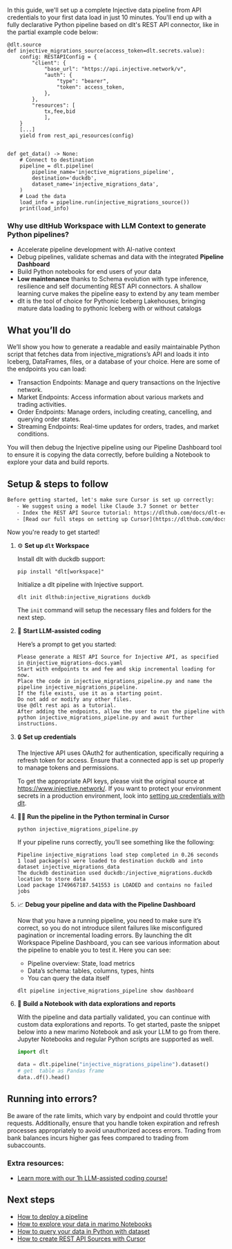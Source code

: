 In this guide, we'll set up a complete Injective data pipeline from API credentials to your first data load in just 10 minutes. You'll end up with a fully declarative Python pipeline based on dlt's REST API connector, like in the partial example code below:

```python-outcome
@dlt.source
def injective_migrations_source(access_token=dlt.secrets.value):
    config: RESTAPIConfig = {
        "client": {
            "base_url": "https://api.injective.network/v",
            "auth": {
                "type": "bearer",
                "token": access_token,
            },
        },
        "resources": [
            tx,fee,bid
            ],
    }
    [...]
    yield from rest_api_resources(config)


def get_data() -> None:
    # Connect to destination
    pipeline = dlt.pipeline(
        pipeline_name='injective_migrations_pipeline',
        destination='duckdb',
        dataset_name='injective_migrations_data', 
    )
    # Load the data
    load_info = pipeline.run(injective_migrations_source())
    print(load_info) 
```

### Why use dltHub Workspace with LLM Context to generate Python pipelines?

- Accelerate pipeline development with AI-native context
- Debug pipelines, validate schemas and data with the integrated **Pipeline Dashboard**
- Build Python notebooks for end users of your data
- **Low maintenance** thanks to Schema evolution with type inference, resilience and self documenting REST API connectors. A shallow learning curve makes the pipeline easy to extend by any team member
- dlt is the tool of choice for Pythonic Iceberg Lakehouses, bringing mature data loading to pythonic Iceberg with or without catalogs

## What you’ll do

We’ll show you how to generate a readable and easily maintainable Python script that fetches data from injective_migrations’s API and loads it into Iceberg, DataFrames, files, or a database of your choice. Here are some of the endpoints you can load:

- Transaction Endpoints: Manage and query transactions on the Injective network.
- Market Endpoints: Access information about various markets and trading activities.
- Order Endpoints: Manage orders, including creating, cancelling, and querying order states.
- Streaming Endpoints: Real-time updates for orders, trades, and market conditions.

You will then debug the Injective pipeline using our Pipeline Dashboard tool to ensure it is copying the data correctly, before building a Notebook to explore your data and build reports.

## Setup & steps to follow

```default
Before getting started, let's make sure Cursor is set up correctly:
   - We suggest using a model like Claude 3.7 Sonnet or better
   - Index the REST API Source tutorial: https://dlthub.com/docs/dlt-ecosystem/verified-sources/rest_api/ and add it to context as **@dlt rest api**
   - [Read our full steps on setting up Cursor](https://dlthub.com/docs/dlt-ecosystem/llm-tooling/cursor-restapi#23-configuring-cursor-with-documentation)
```

Now you're ready to get started!

1. ⚙️ **Set up `dlt` Workspace**
    
    Install dlt with duckdb support:
    ```shell
    pip install "dlt[workspace]"
    ```

    Initialize a dlt pipeline with Injective support.
    ```shell
    dlt init dlthub:injective_migrations duckdb
    ```

    The `init` command will setup the necessary files and folders for the next step.
    
2. 🤠 **Start LLM-assisted coding**
    
    Here’s a prompt to get you started:
    
    ```prompt
    Please generate a REST API Source for Injective API, as specified in @injective_migrations-docs.yaml 
    Start with endpoints tx and fee and skip incremental loading for now. 
    Place the code in injective_migrations_pipeline.py and name the pipeline injective_migrations_pipeline. 
    If the file exists, use it as a starting point. 
    Do not add or modify any other files. 
    Use @dlt rest api as a tutorial. 
    After adding the endpoints, allow the user to run the pipeline with python injective_migrations_pipeline.py and await further instructions.
    ```

    
3. 🔒 **Set up credentials** 
    
    The Injective API uses OAuth2 for authentication, specifically requiring a refresh token for access. Ensure that a connected app is set up properly to manage tokens and permissions.
    
    To get the appropriate API keys, please visit the original source at https://www.injective.network/.
    If you want to protect your environment secrets in a production environment, look into [setting up credentials with dlt](https://dlthub.com/docs/walkthroughs/add_credentials).
    
4. 🏃‍♀️ **Run the pipeline in the Python terminal in Cursor**
    
    ```shell
    python injective_migrations_pipeline.py
    ```
    
    If your pipeline runs correctly, you’ll see something like the following:
    
    ```shell
    Pipeline injective_migrations load step completed in 0.26 seconds
    1 load package(s) were loaded to destination duckdb and into dataset injective_migrations_data
    The duckdb destination used duckdb:/injective_migrations.duckdb location to store data
    Load package 1749667187.541553 is LOADED and contains no failed jobs
    ```
    
5. 📈 **Debug your pipeline and data with the Pipeline Dashboard**

    Now that you have a running pipeline, you need to make sure it’s correct, so you do not introduce silent failures like misconfigured pagination or incremental loading errors. By launching the dlt Workspace Pipeline Dashboard, you can see various information about the pipeline to enable you to test it. Here you can see:
    - Pipeline overview: State, load metrics
    - Data’s schema: tables, columns, types, hints
    - You can query the data itself
    
    ```shell
    dlt pipeline injective_migrations_pipeline show dashboard
    ```
    
6. 🐍 **Build a Notebook with data explorations and reports**

    With the pipeline and data partially validated, you can continue with custom data explorations and reports. To get started, paste the snippet below into a new marimo Notebook and ask your LLM to go from there. Jupyter Notebooks and regular Python scripts are supported as well.

    
    ```python
    import dlt

   data = dlt.pipeline("injective_migrations_pipeline").dataset()
   # get  table as Pandas frame
   data..df().head()
    ```

## Running into errors?

Be aware of the rate limits, which vary by endpoint and could throttle your requests. Additionally, ensure that you handle token expiration and refresh processes appropriately to avoid unauthorized access errors. Trading from bank balances incurs higher gas fees compared to trading from subaccounts.

### Extra resources:

- [Learn more with our 1h LLM-assisted coding course!](https://www.youtube.com/watch?v=GGid70rnJuM)

## Next steps

- [How to deploy a pipeline](https://dlthub.com/docs/walkthroughs/deploy-a-pipeline)
- [How to explore your data in marimo Notebooks](https://dlthub.com/docs/general-usage/dataset-access/marimo)
- [How to query your data in Python with dataset](https://dlthub.com/docs/general-usage/dataset-access/dataset)
- [How to create REST API Sources with Cursor](https://dlthub.com/docs/dlt-ecosystem/llm-tooling/cursor-restapi)
